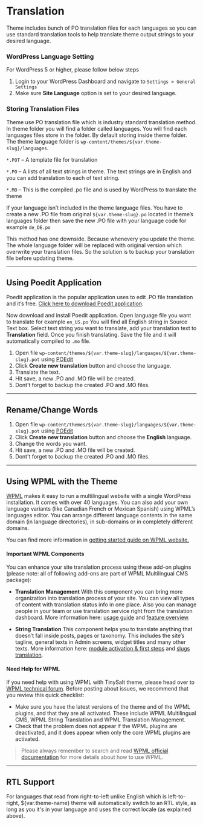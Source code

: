 # Translation

Theme includes bunch of PO translation files for each languages so you can use standard translation tools to help translate theme output strings to your desired language.

### WordPress Language Setting

For WordPress 5 or higher, please follow below steps

1. Login to your WordPress Dashboard and navigate to `Settings > General Settings`
2. Make sure **Site Language** option is set to your desired language.

### Storing Translation Files

Theme use PO translation file which is industry standard translation method. In theme folder you will find a folder called languages. You will find each languages files store in the folder. By default storing inside theme folder. The theme language folder is `wp-content/themes/${var.theme-slug}/languages`.

`*.POT` – A template file for translation

`*.PO` – A lists of all text strings in theme. The text strings are in English and you can add translation to each of text string.

`*.MO` – This is the compiled .po file and is used by WordPress to translate the theme

If your language isn’t included in the theme language files. You have to create a new .PO file from original `${var.theme-slug}.po` located in theme’s languages folder then save the new .PO file with your language code for example `de_DE.po`

This method has one downside. Because whenevery you update the theme. The whole language folder will be replaced with original version which overwrite your translation files. So the solution is to backup your translation file before updating theme.

---

## Using Poedit Application

Poedit application is the popular application uses to edit .PO file translation and it’s free. [Click here to download Poedit application](https://poedit.net).

Now download and install Poedit application. Open language file you want to translate for example `en_US.po` You will find all English string in Source Text box. Select text string you want to translate, add your translation text to **Translation** field. Once you finish translating. Save the file and it will automatically compiled to `.mo` file.

1. Open file `wp-content/themes/${var.theme-slug}/languages/${var.theme-slug}.pot` using [POEdit](http://www.poedit.net/)
2. Click **Create new translation** button and choose the language.
3. Translate the text.
4. Hit save, a new .PO and .MO file will be created.
5. Dont't forget to backup the created .PO and .MO files.

---

## Rename/Change Words

1. Open file `wp-content/themes/${var.theme-slug}/languages/${var.theme-slug}.pot` using [POEdit](http://www.poedit.net/)
2. Click **Create new translation** button and choose the **English** language.
3. Change the words you want.
4. Hit save, a new .PO and .MO file will be created.
5. Dont't forget to backup the created .PO and .MO files.

---

## Using WPML with the Theme

[WPML](https://wpml.org/) makes it easy to run a multilingual website with a single WordPress installation. It comes with over 40 languages. You can also add your own language variants (like Canadian French or Mexican Spanish) using WPML’s languages editor. You can arrange different language contents in the same domain (in language directories), in sub-domains or in completely different domains.

You can find more information in [getting started guide on WPML website.](http://wpml.org/documentation/getting-started-guide/)

#### Important WPML Components

You can enhance your site translation process using these add-on plugins (please note: all of following add-ons are part of WPML Multilingual CMS package):

-   **Translation Management** With this component you can bring more organization into translation process of your site. You can view all types of content with translation status info in one place. Also you can manage people in your team or use translation service right from the translation dashboard. More information here: [usage guide](https://wpml.org/documentation/translating-your-contents/using-the-translation-editor/) and [feature overview](https://wpml.org/documentation/translating-your-contents/using-the-translation-editor/translation-management-features/).

-   **String Translation** This component helps you to translate anything that doesn’t fall inside posts, pages or taxonomy. This includes the site’s tagline, general texts in Admin screens, widget titles and many other texts. More information here: [module activation & first steps](https://wpml.org/documentation/getting-started-guide/string-translation/) and [slugs translation](https://wpml.org/documentation/getting-started-guide/translating-page-slugs/).

#### Need Help for WPML

If you need help with using WPML with TinySalt theme, please head over to [WPML technical forum](https://wpml.org/forums/forum/english-support/). Before posting about issues, we recommend that you review this quick checklist:

- Make sure you have the latest versions of the theme and of the WPML plugins, and that they are all activated. These include WPML Multilingual CMS, WPML String Translation and WPML Translation Management.
- Check that the problem does not appear if the WPML plugins are deactivated, and it does appear when only the core WPML plugins are activated.

> Please always remember to search and read [WPML official documentation](https://wpml.org/documentation/) for more details about how to use WPML.

---

## RTL Support

For languages that read from right-to-left unlike English which is left-to-right, ${var.theme-name} theme will automatically switch to an RTL style, as long as you it's in your language and uses the correct locale (as explained above).

